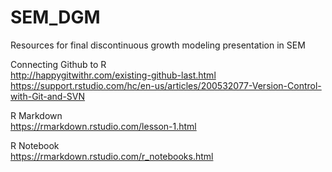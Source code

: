 # SEM_DGM
Resources for final discontinuous growth modeling presentation in SEM

Connecting Github to R <br>
http://happygitwithr.com/existing-github-last.html
https://support.rstudio.com/hc/en-us/articles/200532077-Version-Control-with-Git-and-SVN

R Markdown <br>
https://rmarkdown.rstudio.com/lesson-1.html

R Notebook <br>
https://rmarkdown.rstudio.com/r_notebooks.html
